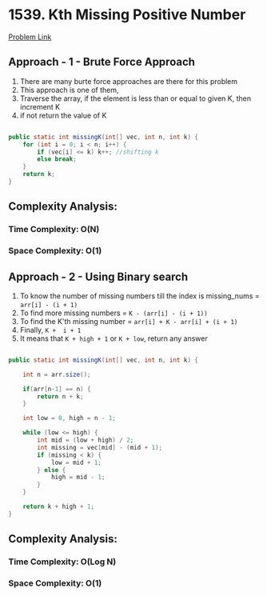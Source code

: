 # 1539. Kth Missing Positive Number

[Problem Link](https://leetcode.com/problems/kth-missing-positive-number/)

## Approach - 1 - Brute Force Approach

1. There are many burte force approaches are there for this problem
2. This approach is one of them,
3. Traverse the array, if the element is less than or equal to given K, then increment K
4. if not return the value of K

```Java

public static int missingK(int[] vec, int n, int k) {
    for (int i = 0; i < n; i++) {
        if (vec[i] <= k) k++; //shifting k
        else break;
    }
    return k;
}
```

## Complexity Analysis:

### Time Complexity: O(N)

### Space Complexity: O(1)

## Approach - 2 - Using Binary search

1. To know the number of missing numbers till the index is missing_nums = `arr[i] - (i + 1)`
2. To find more missing numbers = `K - (arr[i] - (i + 1))`
3. To find the K'th missing number = `arr[i] + K - arr[i] + (i + 1)`
4. Finally, `K +  i + 1`
5. It means that `K + high + 1` or `K + low`, return any answer

```Java

public static int missingK(int[] vec, int n, int k) {

    int n = arr.size();

    if(arr[n-1] == n) {
        return n + k;
    }

    int low = 0, high = n - 1;

    while (low <= high) {
        int mid = (low + high) / 2;
        int missing = vec[mid] - (mid + 1);
        if (missing < k) {
            low = mid + 1;
        } else {
            high = mid - 1;
        }
    }

    return k + high + 1;
}

```

## Complexity Analysis:

### Time Complexity: O(Log N)

### Space Complexity: O(1)
